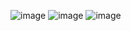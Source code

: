 ![image](https://github.com/Rahul-chaurasiya/Leetcode-Practice-Problem/assets/77222540/0e3d1daf-1b60-470a-9c59-bc19db9c892b)
![image](https://github.com/Rahul-chaurasiya/Leetcode-Practice-Problem/assets/77222540/8c41381a-afb7-4273-a442-40b4a55351d9)
![image](https://github.com/Rahul-chaurasiya/Leetcode-Practice-Problem/assets/77222540/745d5852-aab6-4428-bda9-19fbc8588af8)

